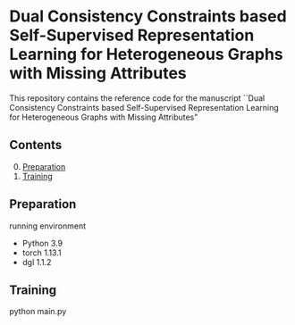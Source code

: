 #  Dual Consistency Constraints based Self-Supervised Representation Learning for Heterogeneous Graphs with Missing Attributes

This repository contains the reference code for the manuscript ``Dual Consistency Constraints based Self-Supervised Representation Learning for Heterogeneous Graphs with Missing Attributes"

## Contents

0. [Preparation](#Preparation)
0. [Training](#train)


## Preparation
running environment

* Python 3.9
* torch 1.13.1
* dgl 1.1.2

## Training
python main.py
